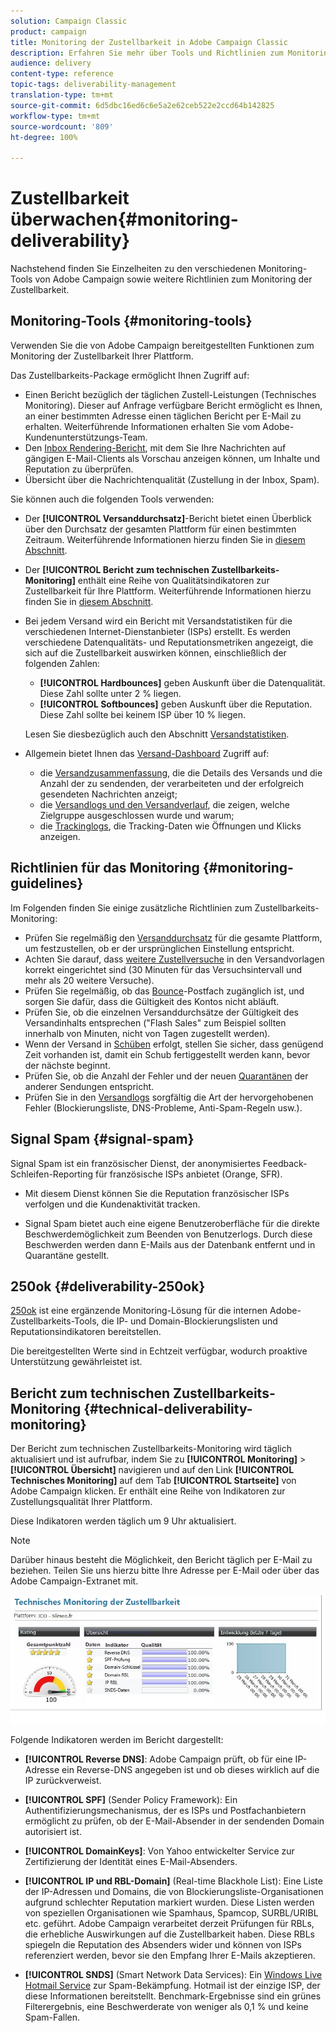 ```yaml
---
solution: Campaign Classic
product: campaign
title: Monitoring der Zustellbarkeit in Adobe Campaign Classic
description: Erfahren Sie mehr über Tools und Richtlinien zum Monitoring der Zustellbarkeit in Adobe Campaign Classic.
audience: delivery
content-type: reference
topic-tags: deliverability-management
translation-type: tm+mt
source-git-commit: 6d5dbc16ed6c6e5a2e62ceb522e2ccd64b142825
workflow-type: tm+mt
source-wordcount: '809'
ht-degree: 100%

---
```



# Zustellbarkeit überwachen{#monitoring-deliverability}

Nachstehend finden Sie Einzelheiten zu den verschiedenen Monitoring-Tools von Adobe Campaign sowie weitere Richtlinien zum Monitoring der Zustellbarkeit.

## Monitoring-Tools {#monitoring-tools}

Verwenden Sie die von Adobe Campaign bereitgestellten Funktionen zum Monitoring der Zustellbarkeit Ihrer Plattform.

Das Zustellbarkeits-Package ermöglicht Ihnen Zugriff auf:

* Einen Bericht bezüglich der täglichen Zustell-Leistungen (Technisches Monitoring). Dieser auf Anfrage verfügbare Bericht ermöglicht es Ihnen, an einer bestimmten Adresse einen täglichen Bericht per E-Mail zu erhalten. Weiterführende Informationen erhalten Sie vom Adobe-Kundenunterstützungs-Team.
* Den [Inbox Rendering-Bericht](../../delivery/using/inbox-rendering.md), mit dem Sie Ihre Nachrichten auf gängigen E-Mail-Clients als Vorschau anzeigen können, um Inhalte und Reputation zu überprüfen.
* Übersicht über die Nachrichtenqualität (Zustellung in der Inbox, Spam).

Sie können auch die folgenden Tools verwenden:

* Der **[!UICONTROL Versanddurchsatz]**-Bericht bietet einen Überblick über den Durchsatz der gesamten Plattform für einen bestimmten Zeitraum. Weiterführende Informationen hierzu finden Sie in [diesem Abschnitt](../../reporting/using/global-reports.md#delivery-throughput).
* Der **[!UICONTROL Bericht zum technischen Zustellbarkeits-Monitoring]** enthält eine Reihe von Qualitätsindikatoren zur Zustellbarkeit für Ihre Plattform. Weiterführende Informationen hierzu finden Sie in [diesem Abschnitt](#technical-deliverability-monitoring).
* Bei jedem Versand wird ein Bericht mit Versandstatistiken für die verschiedenen Internet-Dienstanbieter (ISPs) erstellt. Es werden verschiedene Datenqualitäts- und Reputationsmetriken angezeigt, die sich auf die Zustellbarkeit auswirken können, einschließlich der folgenden Zahlen:
   * **[!UICONTROL Hardbounces]** geben Auskunft über die Datenqualität. Diese Zahl sollte unter 2 % liegen.
   * **[!UICONTROL Softbounces]** geben Auskunft über die Reputation. Diese Zahl sollte bei keinem ISP über 10 % liegen.

   Lesen Sie diesbezüglich auch den Abschnitt [Versandstatistiken](../../reporting/using/global-reports.md#delivery-statistics).
* Allgemein bietet Ihnen das [Versand-Dashboard](../../delivery/using/about-delivery-monitoring.md) Zugriff auf:
   * die [Versandzusammenfassung](../../delivery/using/delivery-dashboard.md#delivery-summary), die die Details des Versands und die Anzahl der zu sendenden, der verarbeiteten und der erfolgreich gesendeten Nachrichten anzeigt;
   * die [Versandlogs und den Versandverlauf](../../delivery/using/delivery-dashboard.md#delivery-logs-and-history), die zeigen, welche Zielgruppe ausgeschlossen wurde und warum;
   * die [Trackinglogs](../../delivery/using/delivery-dashboard.md#tracking-logs), die Tracking-Daten wie Öffnungen und Klicks anzeigen.

## Richtlinien für das Monitoring {#monitoring-guidelines}

Im Folgenden finden Sie einige zusätzliche Richtlinien zum Zustellbarkeits-Monitoring:

* Prüfen Sie regelmäßig den [Versanddurchsatz](../../reporting/using/global-reports.md#delivery-throughput) für die gesamte Plattform, um festzustellen, ob er der ursprünglichen Einstellung entspricht.
* Achten Sie darauf, dass [weitere Zustellversuche](../../delivery/using/understanding-delivery-failures.md#retries-after-a-delivery-temporary-failure) in den Versandvorlagen korrekt eingerichtet sind (30 Minuten für das Versuchsintervall und mehr als 20 weitere Versuche).
* Prüfen Sie regelmäßig, ob das [Bounce](../../delivery/using/understanding-delivery-failures.md#bounce-mail-management)-Postfach zugänglich ist, und sorgen Sie dafür, dass die Gültigkeit des Kontos nicht abläuft.
* Prüfen Sie, ob die einzelnen Versanddurchsätze der Gültigkeit des Versandinhalts entsprechen (&quot;Flash Sales&quot; zum Beispiel sollten innerhalb von Minuten, nicht von Tagen zugestellt werden).
* Wenn der Versand in [Schüben](../../delivery/using/steps-sending-the-delivery.md#sending-using-multiple-waves) erfolgt, stellen Sie sicher, dass genügend Zeit vorhanden ist, damit ein Schub fertiggestellt werden kann, bevor der nächste beginnt.
* Prüfen Sie, ob die Anzahl der Fehler und der neuen [Quarantänen](../../delivery/using/understanding-quarantine-management.md) der anderer Sendungen entspricht.
* Prüfen Sie in den [Versandlogs](../../delivery/using/delivery-dashboard.md#delivery-logs-and-history) sorgfältig die Art der hervorgehobenen Fehler (Blockierungsliste, DNS-Probleme, Anti-Spam-Regeln usw.).

## Signal Spam {#signal-spam}

Signal Spam ist ein französischer Dienst, der anonymisiertes Feedback-Schleifen-Reporting für französische ISPs anbietet (Orange, SFR).

* Mit diesem Dienst können Sie die Reputation französischer ISPs verfolgen und die Kundenaktivität tracken.

* Signal Spam bietet auch eine eigene Benutzeroberfläche für die direkte Beschwerdemöglichkeit zum Beenden von Benutzerlogs. Durch diese Beschwerden werden dann E-Mails aus der Datenbank entfernt und in Quarantäne gestellt.

## 250ok {#deliverability-250ok}

[250ok](https://250ok.com/) ist eine ergänzende Monitoring-Lösung für die internen Adobe-Zustellbarkeits-Tools, die IP- und Domain-Blockierungslisten und Reputationsindikatoren bereitstellen.

Die bereitgestellten Werte sind in Echtzeit verfügbar, wodurch proaktive Unterstützung gewährleistet ist.

## Bericht zum technischen Zustellbarkeits-Monitoring {#technical-deliverability-monitoring}

Der Bericht zum technischen Zustellbarkeits-Monitoring wird täglich aktualisiert und ist aufrufbar, indem Sie zu **[!UICONTROL Monitoring]** > **[!UICONTROL Übersicht]** navigieren und auf den Link **[!UICONTROL Technisches Monitoring]** auf dem Tab **[!UICONTROL Startseite]** von Adobe Campaign klicken. Er enthält eine Reihe von Indikatoren zur Zustellungsqualität Ihrer Plattform.

Diese Indikatoren werden täglich um 9 Uhr aktualisiert.

>[!NOTE]
>
>Darüber hinaus besteht die Möglichkeit, den Bericht täglich per E-Mail zu beziehen. Teilen Sie uns hierzu bitte Ihre Adresse per E-Mail oder über das Adobe Campaign-Extranet mit.

![](assets/s_tn_del_monitoring.png)

Folgende Indikatoren werden im Bericht dargestellt:

* **[!UICONTROL Reverse DNS]**: Adobe Campaign prüft, ob für eine IP-Adresse ein Reverse-DNS angegeben ist und ob dieses wirklich auf die IP zurückverweist.

* **[!UICONTROL SPF]** (Sender Policy Framework): Ein Authentifizierungsmechanismus, der es ISPs und Postfachanbietern ermöglicht zu prüfen, ob der E-Mail-Absender in der sendenden Domain autorisiert ist.

* **[!UICONTROL DomainKeys]**: Von Yahoo entwickelter Service zur Zertifizierung der Identität eines E-Mail-Absenders.

* **[!UICONTROL IP und RBL-Domain]** (Real-time Blackhole List): Eine Liste der IP-Adressen und Domains, die von Blockierungsliste-Organisationen aufgrund schlechter Reputation markiert wurden. Diese Listen werden von speziellen Organisationen wie Spamhaus, Spamcop, SURBL/URIBL etc. geführt. Adobe Campaign verarbeitet derzeit Prüfungen für RBLs, die erhebliche Auswirkungen auf die Zustellbarkeit haben. Diese RBLs spiegeln die Reputation des Absenders wider und können von ISPs referenziert werden, bevor sie den Empfang Ihrer E-Mails akzeptieren.

* **[!UICONTROL SNDS]** (Smart Network Data Services): Ein [Windows Live Hotmail Service](https://sendersupport.olc.protection.outlook.com/snds/FAQ.aspx) zur Spam-Bekämpfung. Hotmail ist der einzige ISP, der diese Informationen bereitstellt. Benchmark-Ergebnisse sind ein grünes Filterergebnis, eine Beschwerderate von weniger als 0,1 % und keine Spam-Fallen.

<!--### Delivery Reports - Broadcast Statistics {#broadcast-statistics}

Each delivery will generate a broadcast statistics report when you open a delivery in the “Deliveries List”, which includes some reputation metrics that may impact your deliverability.-->
